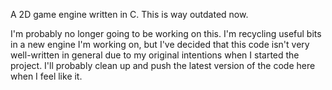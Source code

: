 A 2D game engine written in C.  This is way outdated now.

I'm probably no longer going to be working on this.  I'm recycling useful bits in a new engine I'm working on, but I've decided that this code isn't very well-written in general due to my original intentions when I started the project.  I'll probably clean up and push the latest version of the code here when I feel like it.

